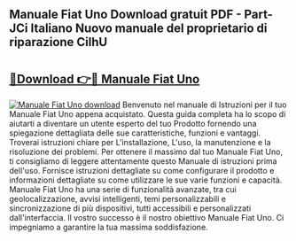 ## Manuale Fiat Uno Download gratuit PDF - Part-JCi Italiano Nuovo manuale del proprietario di riparazione CilhU

# <h2><a href="http://dffed0.blite.top/?on=Manuale+Fiat+Uno">🔗Download 👉🔴 Manuale Fiat Uno</a></h2>

[![Manuale Fiat Uno download](https://i.imgur.com/lujVjoI.png)](http://dffed0.blite.top/?on=Manuale+Fiat+Uno)
Benvenuto nel manuale di Istruzioni per il tuo Manuale Fiat Uno appena acquistato. Questa guida completa ha lo scopo di aiutarti a diventare un utente esperto del tuo Prodotto fornendo una spiegazione dettagliata delle sue caratteristiche, funzioni e vantaggi. Troverai istruzioni chiare per L'installazione, L'uso, la manutenzione e la risoluzione dei problemi. Per ottenere il massimo dal tuo Manuale Fiat Uno, ti consigliamo di leggere attentamente questo Manuale di istruzioni prima dell'uso. Fornisce istruzioni dettagliate su come configurare il prodotto e informazioni dettagliate su come utilizzare le sue varie funzioni e capacità. Manuale Fiat Uno ha una serie di funzionalità avanzate, tra cui geolocalizzazione, avvisi intelligenti, temi personalizzabili e sincronizzazione di più dispositivi, tutti accessibili e personalizzati dall'interfaccia. Il vostro successo è il nostro obiettivo Manuale Fiat Uno. Ci impegniamo a garantire la tua massima soddisfazione.

